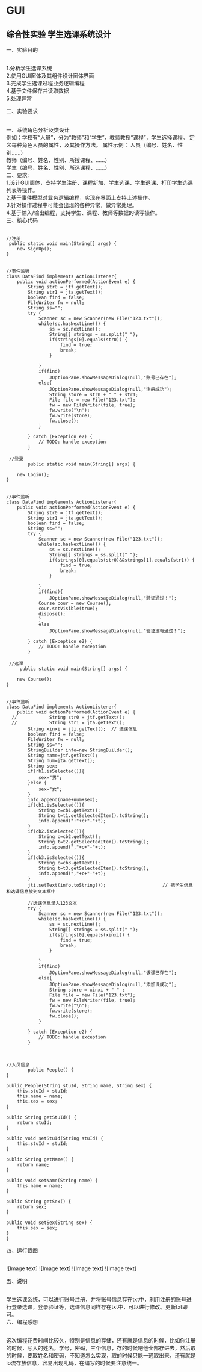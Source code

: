 # GUI
综合性实验  学生选课系统设计
---------
一、实验目的
##
1.分析学生选课系统  
2.使用GUI窗体及其组件设计窗体界面  
3.完成学生选课过程业务逻辑编程  
4.基于文件保存并读取数据  
5.处理异常    

二、实验要求
##
一、系统角色分析及类设计  
例如：学校有“人员”，分为“教师”和“学生”，教师教授“课程”，学生选择课程。
定义每种角色人员的属性，及其操作方法。
属性示例：	人员（编号、姓名、性别……）  
教师（编号、姓名、性别、所授课程、……）  
			学生（编号、姓名、性别、所选课程、……）  
二、要求:  
1.设计GUI窗体，支持学生注册、课程新加、学生选课、学生退课、打印学生选课列表等操作。  
2.基于事件模型对业务逻辑编程，实现在界面上支持上述操作。  
3.针对操作过程中可能会出现的各种异常，做异常处理。  
4.基于输入/输出编程，支持学生、课程、教师等数据的读写操作。  
三、核心代码
##
    //注册
     public static void main(String[] args) {
        new SignUp();
    }


    //事件监听
    class DataFind implements ActionListener{
        public void actionPerformed(ActionEvent e) {
            String str0 = jtf.getText();
            String str1 = jta.getText();
            boolean find = false;
            FileWriter fw = null;
            String ss="";
            try {
                Scanner sc = new Scanner(new File("123.txt"));
                while(sc.hasNextLine()) {
                    ss = sc.nextLine();
                    String[] strings = ss.split(" ");
                    if(strings[0].equals(str0)) {
                        find = true;
                        break;
                    }

                }
                if(find)
                    JOptionPane.showMessageDialog(null,"账号已存在");
                else{
                    JOptionPane.showMessageDialog(null,"注册成功");
                    String store = str0 + " " + str1;
                    File file = new File("123.txt");
                    fw = new FileWriter(file, true);
                    fw.write("\n");
                    fw.write(store);
                    fw.close();
                }

            } catch (Exception e2) {
                // TODO: handle exception
            }
            
     //登录
            public static void main(String[] args) {

        new Login();
    }


    //事件监听
    class DataFind implements ActionListener{
        public void actionPerformed(ActionEvent e) {
            String str0 = jtf.getText();
            String str1 = jta.getText();
            boolean find = false;
            String ss="";
            try {
                Scanner sc = new Scanner(new File("123.txt"));
                while(sc.hasNextLine()) {
                    ss = sc.nextLine();
                    String[] strings = ss.split(" ");
                    if(strings[0].equals(str0)&&strings[1].equals(str1)) {
                        find = true;
                        break;
                    }

                }
                if(find){
                    JOptionPane.showMessageDialog(null,"验证通过！");
                Course cour = new Course();
				cour.setVisible(true);
				dispose();
                }
                else
                    JOptionPane.showMessageDialog(null,"验证没有通过！");

            } catch (Exception e2) {
                // TODO: handle exception
            }
            
     //选课
         public static void main(String[] args) {

        new Course();
    }


    //事件监听
    class DataFind implements ActionListener{
        public void actionPerformed(ActionEvent e) {
      //            String str0 = jtf.getText();
      //            String str1 = jta.getText();
            String xinxi = jti.getText();  // 选课信息
            boolean find = false;
            FileWriter fw = null;
            String ss="";
            StringBuilder info=new StringBuilder();
            String name=jtf.getText();
            String num=jta.getText();
            String sex;
            if(rb1.isSelected()){
                sex="男";
            }else {
                sex="女";
            }
            info.append(name+num+sex);
            if(cb1.isSelected()){
                String c=cb1.getText();
                String t=t1.getSelectedItem().toString();
                info.append(":"+c+"-"+t);
            }
            if(cb2.isSelected()){
                String c=cb2.getText();
                String t=t2.getSelectedItem().toString();
                info.append(","+c+"-"+t);
            }
            if(cb3.isSelected()){
                String c=cb3.getText();
                String t=t3.getSelectedItem().toString();
                info.append(","+c+"-"+t);
            }
            jti.setText(info.toString());                     // 把学生信息和选课信息放到文本框中               
        
            //选课信息录入123文本
            try {
                Scanner sc = new Scanner(new File("123.txt"));
                while(sc.hasNextLine()) {
                    ss = sc.nextLine();
                    String[] strings = ss.split(" ");
                    if(strings[0].equals(xinxi)) {
                        find = true;
                        break;
                    }

                }
                if(find)
                    JOptionPane.showMessageDialog(null,"该课已存在");
                else{
                    JOptionPane.showMessageDialog(null,"添加课成功");
                    String store = xinxi + " " ;
                    File file = new File("123.txt");
                    fw = new FileWriter(file, true);
                    fw.write("\n");
                    fw.write(store);
                    fw.close();
                }

            } catch (Exception e2) {
                // TODO: handle exception
            }
     
     
     
    //人员信息        
            public People() {
    }

    public People(String stuId, String name, String sex) {
        this.stuId = stuId;
        this.name = name;
        this.sex = sex;
    }

    public String getStuId() {
        return stuId;
    }

    public void setStuId(String stuId) {
        this.stuId = stuId;
    }

    public String getName() {
        return name;
    }

    public void setName(String name) {
        this.name = name;
    }

    public String getSex() {
        return sex;
    }

    public void setSex(String sex) {
        this.sex = sex;
    }
    }
    
四、运行截图
##

![Image text]
![Image text] 
![Image text] 
![Image text] 

五、说明
##
学生选课系统，可以进行账号注册，并将账号信息存在txt中，利用注册的账号进行登录选课，登录验证等，选课信息同样存在txt中，可以进行修改。更新txt即可。  
六、编程感想
##
这次编程花费时间比较久，特别是信息的存储，还有就是信息的时候，比如你注册的时候，写入的姓名，学号，密码，三个信息，存的时候吧他全部存进去，然后取的时候，要取姓名和密码，不知道怎么实现，取的时候只能一通取出来，还有就是io流存放信息，容易出现乱码，在编写的时候要注意统一。
